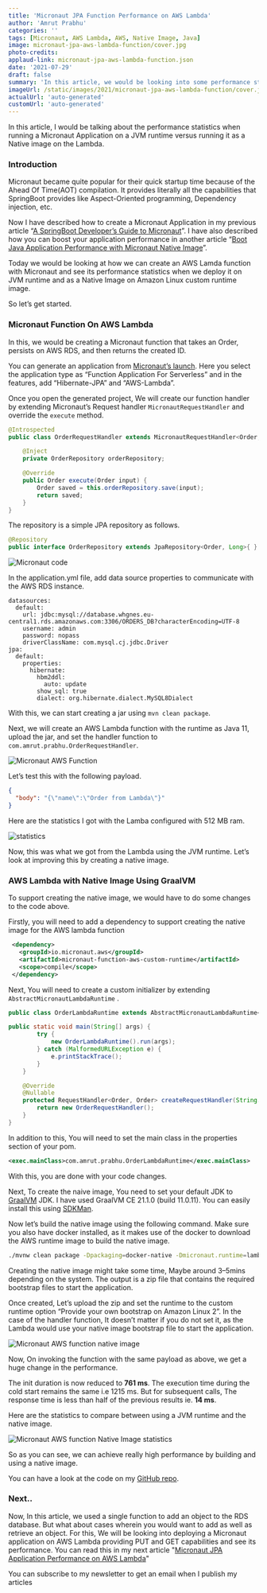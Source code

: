 ```yaml
---
title: 'Micronaut JPA Function Performance on AWS Lambda'
author: 'Amrut Prabhu'
categories: ''
tags: [Micronaut, AWS Lambda, AWS, Native Image, Java]
image: micronaut-jpa-aws-lambda-function/cover.jpg
photo-credits:
applaud-link: micronaut-jpa-aws-lambda-function.json
date: '2021-07-29'
draft: false
summary: 'In this article, we would be looking into some performance statistics when running a Micronaut Application on a JVM runtime versus a Native image on AWS Lambda function'
imageUrl: /static/images/2021/micronaut-jpa-aws-lambda-function/cover.jpg
actualUrl: 'auto-generated'
customUrl: 'auto-generated'
---
```


In this article, I would be talking about the performance statistics when running a Micronaut Application on a JVM runtime versus running it as a Native image on the Lambda.

### Introduction

Micronaut became quite popular for their quick startup time because of the Ahead Of Time(AOT) compilation. It provides literally all the capabilities that SpringBoot provides like Aspect-Oriented programming, Dependency injection, etc.

Now I have described how to create a Micronaut Application in my previous article “[A SpringBoot Developer’s Guide to Micronaut](https://refactorfirst.com/springboot-developers-guide-to-micronaut.html)”. I have also described how you can boost your application performance in another article “[Boot Java Application Performance with Micronaut Native Image](https://refactorfirst.com/boost-java-application-performance-with-micronaut.html)”.

Today we would be looking at how we can create an AWS Lamda function with Micronaut and see its performance statistics when we deploy it on JVM runtime and as a Native Image on Amazon Linux custom runtime image.

So let’s get started.

### Micronaut Function On AWS Lambda

In this, we would be creating a Micronaut function that takes an Order, persists on AWS RDS, and then returns the created ID.

You can generate an application from [Micronaut’s launch](https://micronaut.io/launch). Here you select the application type as “Function Application For Serverless” and in the features, add “Hibernate-JPA” and “AWS-Lambda”.

Once you open the generated project, We will create our function handler by extending Micronaut’s Request handler `MicronautRequestHandler` and override the `execute` method.

```java
@Introspected
public class OrderRequestHandler extends MicronautRequestHandler<Order, Order> {

    @Inject
    private OrderRepository orderRepository;

    @Override
    public Order execute(Order input) {
        Order saved = this.orderRepository.save(input);
        return saved;
    }
}
```

The repository is a simple JPA repository as follows.

```java
@Repository
public interface OrderRepository extends JpaRepository<Order, Long>{ }
```

![Micronaut code](/static/images/2021/micronaut-jpa-aws-lambda-function/code.png)

In the application.yml file, add data source properties to communicate with the AWS RDS instance.

```properties
datasources:
  default:
    url: jdbc:mysql://database.whgnes.eu-central1.rds.amazonaws.com:3306/ORDERS_DB?characterEncoding=UTF-8
    username: admin
    password: nopass
    driverClassName: com.mysql.cj.jdbc.Driver
jpa:
  default:
    properties:
      hibernate:
        hbm2ddl:
          auto: update
        show_sql: true
        dialect: org.hibernate.dialect.MySQL8Dialect
```

With this, we can start creating a jar using `mvn clean package`.

Next, we will create an AWS Lambda function with the runtime as Java 11, upload the jar, and set the handler function to `com.amrut.prabhu.OrderRequestHandler`.

![Micronaut AWS Function](/static/images/2021/micronaut-jpa-aws-lambda-function/micronaut-aws-function.png)

Let’s test this with the following payload.

```json
{
  "body": "{\"name\":\"Order from Lambda\"}"
}
```

Here are the statistics I got with the Lamba configured with 512 MB ram.

![statistics](/static/images/2021/micronaut-jpa-aws-lambda-function/statistics.png)

Now, this was what we got from the Lambda using the JVM runtime. Let’s look at improving this by creating a native image.

### AWS Lambda with Native Image Using GraalVM

To support creating the native image, we would have to do some changes to the code above.

Firstly, you will need to add a dependency to support creating the native image for the AWS lambda function

```xml
 <dependency>
   <groupId>io.micronaut.aws</groupId>
   <artifactId>micronaut-function-aws-custom-runtime</artifactId>
   <scope>compile</scope>
 </dependency>
```

Next, You will need to create a custom initializer by extending `AbstractMicronautLambdaRuntime` .

```java
public class OrderLambdaRuntime extends AbstractMicronautLambdaRuntime<APIGatewayProxyRequestEvent, APIGatewayProxyResponseEvent, Order, Order> {

public static void main(String[] args) {
        try {
            new OrderLambdaRuntime().run(args);
        } catch (MalformedURLException e) {
            e.printStackTrace();
        }
    }

    @Override
    @Nullable
    protected RequestHandler<Order, Order> createRequestHandler(String... args) {
        return new OrderRequestHandler();
    }
}
```

In addition to this, You will need to set the main class in the properties section of your pom.

```xml
<exec.mainClass>com.amrut.prabhu.OrderLambdaRuntime</exec.mainClass>
```

With this, you are done with your code changes.

Next, To create the naive image, You need to set your default JDK to [GraalVM](https://www.graalvm.org/) JDK. I have used GraalVM CE 21.1.0 (build 11.0.11). You can easily install this using [SDKMan](https://sdkman.io/).

Now let’s build the native image using the following command. Make sure you also have docker installed, as it makes use of the docker to download the AWS runtime image to build the native image.

```bash
./mvnw clean package -Dpackaging=docker-native -Dmicronaut.runtime=lambda
```

Creating the native image might take some time, Maybe around 3–5mins depending on the system. The output is a zip file that contains the required bootstrap files to start the application.

Once created, Let’s upload the zip and set the runtime to the custom runtime option “Provide your own bootstrap on Amazon Linux 2”. In the case of the handler function, It doesn’t matter if you do not set it, as the Lambda would use your native image bootstrap file to start the application.

![Micronaut AWS function native image](/static/images/2021/micronaut-jpa-aws-lambda-function/micronaut-aws-function-native.png)

Now, On invoking the function with the same payload as above, we get a huge change in the performance.

The init duration is now reduced to **761 ms**. The execution time during the cold start remains the same i.e 1215 ms. But for subsequent calls, The response time is less than half of the previous results ie. **14 ms**.

Here are the statistics to compare between using a JVM runtime and the native image.

![Micronaut AWS function Native Image statistics](/static/images/2021/micronaut-jpa-aws-lambda-function/micronaut-aws-function-native-image-statistics.png)

So as you can see, we can achieve really high performance by building and using a native image.

You can have a look at the code on my [GitHub repo](https://github.com/amrutprabhu/micronaut-workout/tree/master/micronaut-lambda-function).

### Next..

Now, In this article, we used a single function to add an object to the RDS database. But what about cases wherein you would want to add as well as retrieve an object. For this, We will be looking into deploying a Micronaut application on AWS Lambda providing PUT and GET capabilities and see its performance. You can read this in my next article "[Micronaut JPA Application Performance on AWS Lambda](/micronaut-aws-lambda-application-for-api-gateway.html)"

You can subscribe to my newsletter to get an email when I publish my articles
